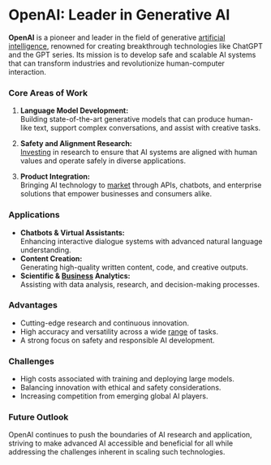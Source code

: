 # OpenAI: Leader in Generative AI

**OpenAI** is a pioneer and leader in the field of generative [artificial intelligence](../a/artificial_intelligence_in_trading.md), renowned for creating breakthrough technologies like ChatGPT and the GPT series. Its mission is to develop safe and scalable AI systems that can transform industries and revolutionize human-computer interaction.

### Core Areas of Work

1. **Language Model Development:**  
   Building state-of-the-art generative models that can produce human-like text, support complex conversations, and assist with creative tasks.

2. **Safety and Alignment Research:**  
   [Investing](../i/investing.md) in research to ensure that AI systems are aligned with human values and operate safely in diverse applications.

3. **Product Integration:**  
   Bringing AI technology to [market](../m/market.md) through APIs, chatbots, and enterprise solutions that empower businesses and consumers alike.

### Applications

- **Chatbots & Virtual Assistants:**  
  Enhancing interactive dialogue systems with advanced natural language understanding.
- **Content Creation:**  
  Generating high-quality written content, code, and creative outputs.
- **Scientific & [Business](../b/business.md) Analytics:**  
  Assisting with data analysis, research, and decision-making processes.

### Advantages

- Cutting-edge research and continuous innovation.
- High accuracy and versatility across a wide [range](../r/range.md) of tasks.
- A strong focus on safety and responsible AI development.

### Challenges

- High costs associated with training and deploying large models.
- Balancing innovation with ethical and safety considerations.
- Increasing competition from emerging global AI players.

### Future Outlook

OpenAI continues to push the boundaries of AI research and application, striving to make advanced AI accessible and beneficial for all while addressing the challenges inherent in scaling such technologies.
